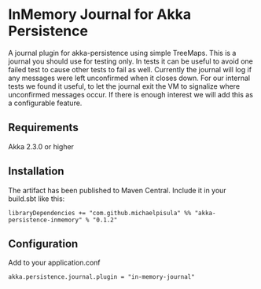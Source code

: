 # InMemory Journal for Akka Persistence
A journal plugin for akka-persistence using simple TreeMaps.
This is a journal you should use for testing only. In tests it can be useful to avoid one failed test to cause other tests to fail as well.
Currently the journal will log if any messages were left unconfirmed when it closes down. For our internal tests we found it useful,
to let the journal exit the VM to signalize where unconfirmed messages occur. If there is enough interest we will add this as a configurable feature.

## Requirements
Akka 2.3.0 or higher

## Installation
The artifact has been published to Maven Central. Include it in your build.sbt like this:

    libraryDependencies += "com.github.michaelpisula" %% "akka-persistence-inmemory" % "0.1.2"

## Configuration

Add to your application.conf

    akka.persistence.journal.plugin = "in-memory-journal"
